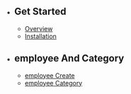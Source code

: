 - ## Get Started
    - [Overview](/{{route}}/{{version}}/overview)
    - [Installation](/{{route}}/{{version}}/install)

- ## employee And Category
    - [employee Create](/{{route}}/{{version}}/employee)
    - [employee Category](/{{route}}/{{version}}/category)    
